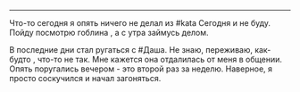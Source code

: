 ___

Что-то сегодня я опять ничего не делал из #kata 
Сегодня и не буду. Пойду посмотрю гоблина , а с утра займусь делом.

В последние дни стал ругаться с #Даша. Не знаю, переживаю, как-будто , что-то не так.
Мне кажется она отдалилась от меня в общении.
Опять поругались вечером - это второй раз за неделю.
Наверное, я просто соскучился и начал загоняться.
